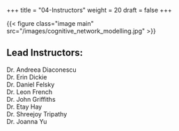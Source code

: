 +++
title = "04-Instructors"
weight = 20
draft = false
+++

{{< figure class="image main" src="/images/cognitive_network_modelling.jpg" >}}

## Lead Instructors: 

Dr. Andreea Diaconescu     
Dr. Erin Dickie  
Dr. Daniel Felsky  
Dr. Leon French  
Dr. John Griffiths  
Dr. Etay Hay  
Dr. Shreejoy Tripathy   
Dr. Joanna Yu  




